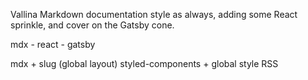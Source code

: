 Vallina Markdown documentation style as always, adding some React sprinkle, and cover on the Gatsby cone.

mdx - react - gatsby

mdx + slug
(global layout)
styled-components + global style
RSS